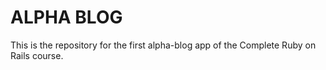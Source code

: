 # ALPHA BLOG

This is the repository for the first alpha-blog app of the Complete Ruby on Rails course.
